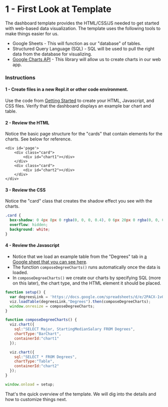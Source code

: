 # 1 - First Look at Template



The dashboard template provides the HTML/CSS/JS needed to get started with web-based data visualization. The template uses the following tools to make things easier for us.

* Google Sheets - This will function as our "database" of tables.
* Structured Query Language \(SQL\) - SQL will be used to pull the right data from the database for visualizing.
* [Google Charts API](https://developers.google.com/chart/interactive/docs/) - This library will allow us to create charts in our web app.

### Instructions

#### 1 - Create files in a new Repl.it or other code environment.

Use the code from [Getting Started](../) to create your HTML, Javascript, and CSS files. Verify that the dashboard displays an example bar chart and table.

#### 2 - Review the HTML

Notice the basic page structure for the "cards" that contain elements for the charts. See below for reference.

```markup
<div id='page'>
    <div class="card">
		<div id="chart1"></div>
	</div>
	<div class="card">
		<div id="chart2"></div>
	</div>
</div>
```

#### 3 - Review the CSS

Notice the "card" class that creates the shadow effect you see with the charts.

```css
.card {
  box-shadow: 0 4px 8px 0 rgba(0, 0, 0, 0.4), 0 6px 20px 0 rgba(0, 0, 0, 0.4);
  overflow: hidden;
  background: white;
}
```

#### 4 - Review the Javascript

* Notice that we load an example table from the "Degrees" tab in [a Google sheet that you can see here](https://docs.google.com/spreadsheets/d/1o60fGIa1USsQTXyYc-Qh-eYQ2TlHaaEC_iSdzJ7WbD4/edit?usp=sharing).
* The function `composeDegreeCharts()` runs automatically once the data is loaded.
* In `composeDegreeCharts()` we create our charts by specifying SQL \(more on this later\), the chart type, and the HTML element it should be placed.

```javascript
function setup() {
  var degreesLink = 'https://docs.google.com/spreadsheets/d/e/2PACX-1vQUwF7K2lCH8CxQPJW-X7NqENwuwUM4eAeNUKw3j6yppO0tipC6yUB2hQPtRBZf19mmVbM5TdkkengZ/pub?gid=1030028695&single=true&output=csv';
  viz.loadTable(degreesLink,"Degrees").then(composeDegreeCharts);
  window.onresize = composeDegreeCharts;
}

function composeDegreeCharts() {
  viz.chart({
    sql:"SELECT Major, StartingMedianSalary FROM Degrees",
    chartType:"BarChart",
    containerId:"chart1"
  });

  viz.chart({
    sql:"SELECT * FROM Degrees",
    chartType:"Table",
    containerId:"chart2"
  });
}

window.onload = setup;

```

That's the quick overview of the template. We will dig into the details and how to customize things next.

